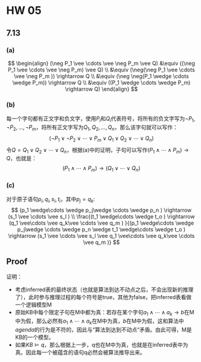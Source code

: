 # HW 05

## 7.13

### (a)

$$
\begin{align}
(\neg P_1 \vee \cdots \vee \neg P_m \vee Q) 
&\equiv ((\neg P_1 \vee \cdots \vee \neg P_m) \vee Q) \\
&\equiv (\neg(\neg P_1 \vee \cdots \vee \neg P_m )) \rightarrow Q \\
&\equiv (\neg \neg(P_1 \wedge \cdots \wedge P_m)) \rightarrow Q \\
&\equiv ((P_1 \wedge \cdots \wedge P_m) \rightarrow Q)
\end{align}
$$

### (b)

每一个字句都有正文字和负文字，使用$P_i$和$Q_i$代表符号，将所有的负文字写为$\neg P_1, \neg P_2, \dots,\neg P_m$，将所有正文字写为$Q_1, Q_2, \dots, Q_n$，那么该字句就可以写作：
$$
(\neg P_1 \vee \neg P_2 \vee \cdots \vee P_m\vee Q_1\vee Q_2\vee \cdots\vee Q_n)
$$
令$Q = Q_1\vee Q_2\vee \cdots\vee Q_n$，根据(a)中的证明，子句可以写作$(P_1 \wedge \cdots \wedge P_m) \rightarrow Q$，也就是：
$$
(P_1 \wedge \cdots \wedge P_m) \rightarrow (Q_1\vee \cdots\vee Q_n)
$$

### (c)

对于原子语句$p_i, q_i, s_i, t_i$，其中$p_j=q_k$:
$$
(p_1 \wedge\cdots \wedge p_j\wedge \cdots \wedge p_n ) \rightarrow (s_1 \vee \cdots \vee s_l ) \\
\frac{(t_1 \wedge\cdots \wedge t_o ) \rightarrow (q_1 \vee\cdots \vee q_k\vee \cdots \vee q_m ) }{(p_1 \wedge\cdots \wedge p_j\wedge \cdots \wedge p_n \wedge t_1 \wedge\cdots \wedge t_o ) \rightarrow (s_1 \vee \cdots \vee s_l \vee q_1 \vee\cdots \vee q_k\vee \cdots \vee q_m )}
$$

## Proof

证明：

* 考虑inferred表的最终状态（也就是算法到达不动点之后，不会出现新的推理了），此时参与推理过程的每个符号是true，其他为false，把inferred表看做一个逻辑模型M
* 原始KB中每个限定子句在M中都为真：若存在某个字句$a_1 \wedge\cdots \wedge a_k \rightarrow b$在M中为假，那么必然有$a_1 \wedge\cdots \wedge a_k$在M中为真，$b$在M中为假，这和算法中$agenda$的行为是不符的，因此与“算法到达到不动点“矛盾。由此可得，M是KB的一个模型。
* 如果$KB \models q$，那么根据上一步，q也在M中为真，也就是在inferred表中为真。因此每一个被蕴含的语句q必然会被算法推导出来。
